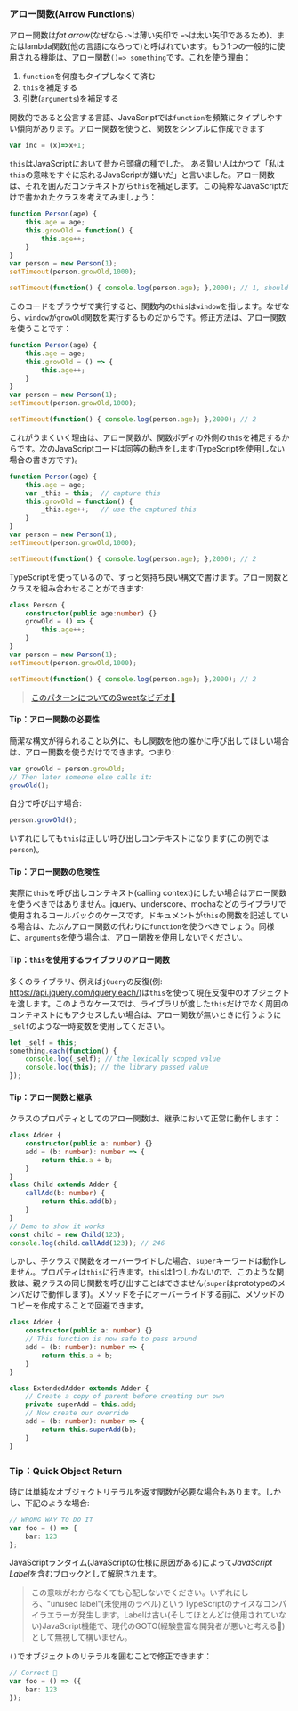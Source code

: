 ### アロー関数(Arrow Functions)

アロー関数は*fat arrow*(なぜなら`->`は薄い矢印で `=>`は太い矢印であるため)、またはlambda関数(他の言語にならって)と呼ばれています。もう1つの一般的に使用される機能は、アロー関数`()=> something`です。これを使う理由：

1. `function`を何度もタイプしなくて済む
1. `this`を補足する
1. 引数(`arguments`)を補足する

関数的であると公言する言語、JavaScriptでは`function`を頻繁にタイプしやすい傾向があります。アロー関数を使うと、関数をシンプルに作成できます
```ts
var inc = (x)=>x+1;
```
`this`はJavaScriptにおいて昔から頭痛の種でした。
ある賢い人はかつて「私は`this`の意味をすぐに忘れるJavaScriptが嫌いだ」と言いました。アロー関数は、それを囲んだコンテキストから`this`を補足します。この純粋なJavaScriptだけで書かれたクラスを考えてみましょう：

```ts
function Person(age) {
    this.age = age;
    this.growOld = function() {
        this.age++;
    }
}
var person = new Person(1);
setTimeout(person.growOld,1000);

setTimeout(function() { console.log(person.age); },2000); // 1, should have been 2
```
このコードをブラウザで実行すると、関数内の`this`は`window`を指します。なぜなら、`window`が`growOld`関数を実行するものだからです。修正方法は、アロー関数を使うことです：
```ts
function Person(age) {
    this.age = age;
    this.growOld = () => {
        this.age++;
    }
}
var person = new Person(1);
setTimeout(person.growOld,1000);

setTimeout(function() { console.log(person.age); },2000); // 2
```
これがうまくいく理由は、アロー関数が、関数ボディの外側の`this`を補足するからです。次のJavaScriptコードは同等の動きをします(TypeScriptを使用しない場合の書き方です)。
```ts
function Person(age) {
    this.age = age;
    var _this = this;  // capture this
    this.growOld = function() {
        _this.age++;   // use the captured this
    }
}
var person = new Person(1);
setTimeout(person.growOld,1000);

setTimeout(function() { console.log(person.age); },2000); // 2
```
TypeScriptを使っているので、ずっと気持ち良い構文で書けます。アロー関数とクラスを組み合わせることができます:
```ts
class Person {
    constructor(public age:number) {}
    growOld = () => {
        this.age++;
    }
}
var person = new Person(1);
setTimeout(person.growOld,1000);

setTimeout(function() { console.log(person.age); },2000); // 2
```

> [このパターンについてのSweetなビデオ🌹](https://egghead.io/lessons/typescript-make-usages-of-this-safe-in-class-methods)

#### Tip：アロー関数の必要性
簡潔な構文が得られること以外に、もし関数を他の誰かに呼び出してほしい場合は、アロー関数を使うだけでできます。つまり:
```ts
var growOld = person.growOld;
// Then later someone else calls it:
growOld();
```
自分で呼び出す場合:
```ts
person.growOld();
```
いずれにしても`this`は正しい呼び出しコンテキストになります(この例では`person`)。

#### Tip：アロー関数の危険性

実際に`this`を呼び出しコンテキスト(calling context)にしたい場合はアロー関数を使うべきではありません。jquery、underscore、mochaなどのライブラリで使用されるコールバックのケースです。ドキュメントが`this`の関数を記述している場合は、たぶんアロー関数の代わりに`function`を使うべきでしょう。同様に、`arguments`を使う場合は、アロー関数を使用しないでください。

#### Tip：`this`を使用するライブラリのアロー関数
多くのライブラリ、例えば`jQuery`の反復(例: https://api.jquery.com/jquery.each/)は`this`を使って現在反復中のオブジェクトを渡します。このようなケースでは、ライブラリが渡した`this`だけでなく周囲のコンテキストにもアクセスしたい場合は、アロー関数が無いときに行うように`_self`のような一時変数を使用してください。

```ts
let _self = this;
something.each(function() {
    console.log(_self); // the lexically scoped value
    console.log(this); // the library passed value
});
```

#### Tip：アロー関数と継承
クラスのプロパティとしてのアロー関数は、継承において正常に動作します：

```ts
class Adder {
    constructor(public a: number) {}
    add = (b: number): number => {
        return this.a + b;
    }
}
class Child extends Adder {
    callAdd(b: number) {
        return this.add(b);
    }
}
// Demo to show it works
const child = new Child(123);
console.log(child.callAdd(123)); // 246
```

しかし、子クラスで関数をオーバーライドした場合、`super`キーワードは動作しません。プロパティは`this`に行きます。`this`は1つしかないので、このような関数は、親クラスの同じ関数を呼び出すことはできません(`super`はprototypeのメンバだけで動作します)。メソッドを子にオーバーライドする前に、メソッドのコピーを作成することで回避できます。

```ts
class Adder {
    constructor(public a: number) {}
    // This function is now safe to pass around
    add = (b: number): number => {
        return this.a + b;
    }
}

class ExtendedAdder extends Adder {
    // Create a copy of parent before creating our own
    private superAdd = this.add;
    // Now create our override
    add = (b: number): number => {
        return this.superAdd(b);
    }
}
```

### Tip：Quick Object Return

時には単純なオブジェクトリテラルを返す関数が必要な場合もあります。しかし、下記のような場合:

```ts
// WRONG WAY TO DO IT
var foo = () => {
    bar: 123
};
```
JavaScriptランタイム(JavaScriptの仕様に原因がある)によって*JavaScript Label*を含むブロックとして解釈されます。

> この意味がわからなくても心配しないでください。いずれにしろ、"unused label"(未使用のラベル)というTypeScriptのナイスなコンパイラエラーが発生します。Labelは古い(そしてほとんどは使用されていない)JavaScript機能で、現代のGOTO(経験豊富な開発者が悪いと考える🌹)として無視して構いません。

`()`でオブジェクトのリテラルを囲むことで修正できます：

```ts
// Correct 🌹
var foo = () => ({
    bar: 123
});
```

